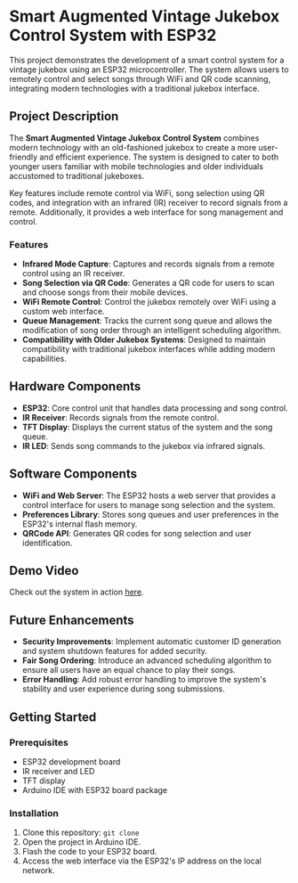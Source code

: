 # Smart Augmented Vintage Jukebox Control System with ESP32

This project demonstrates the development of a smart control system for a vintage jukebox using an ESP32 microcontroller. The system allows users to remotely control and select songs through WiFi and QR code scanning, integrating modern technologies with a traditional jukebox interface.

## Project Description

The **Smart Augmented Vintage Jukebox Control System** combines modern technology with an old-fashioned jukebox to create a more user-friendly and efficient experience. The system is designed to cater to both younger users familiar with mobile technologies and older individuals accustomed to traditional jukeboxes. 

Key features include remote control via WiFi, song selection using QR codes, and integration with an infrared (IR) receiver to record signals from a remote. Additionally, it provides a web interface for song management and control.

### Features
- **Infrared Mode Capture**: Captures and records signals from a remote control using an IR receiver.
- **Song Selection via QR Code**: Generates a QR code for users to scan and choose songs from their mobile devices.
- **WiFi Remote Control**: Control the jukebox remotely over WiFi using a custom web interface.
- **Queue Management**: Tracks the current song queue and allows the modification of song order through an intelligent scheduling algorithm.
- **Compatibility with Older Jukebox Systems**: Designed to maintain compatibility with traditional jukebox interfaces while adding modern capabilities.

## Hardware Components
- **ESP32**: Core control unit that handles data processing and song control.
- **IR Receiver**: Records signals from the remote control.
- **TFT Display**: Displays the current status of the system and the song queue.
- **IR LED**: Sends song commands to the jukebox via infrared signals.

## Software Components
- **WiFi and Web Server**: The ESP32 hosts a web server that provides a control interface for users to manage song selection and the system.
- **Preferences Library**: Stores song queues and user preferences in the ESP32's internal flash memory.
- **QRCode API**: Generates QR codes for song selection and user identification.

## Demo Video
Check out the system in action [here](https://youtu.be/069H8rDi6LI).

## Future Enhancements
- **Security Improvements**: Implement automatic customer ID generation and system shutdown features for added security.
- **Fair Song Ordering**: Introduce an advanced scheduling algorithm to ensure all users have an equal chance to play their songs.
- **Error Handling**: Add robust error handling to improve the system's stability and user experience during song submissions.

## Getting Started
### Prerequisites
- ESP32 development board
- IR receiver and LED
- TFT display
- Arduino IDE with ESP32 board package

### Installation
1. Clone this repository: `git clone `
2. Open the project in Arduino IDE.
3. Flash the code to your ESP32 board.
4. Access the web interface via the ESP32's IP address on the local network.
